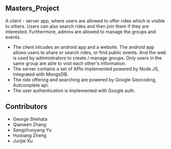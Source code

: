 ## Masters_Project
A client - server app, where users are allowed to offer rides which is visible to others. Users can also search rides and then join them if they are interested. Furthermore, admins are allowed to manage the groups and events.

* The client inlcudes an android app and a website. The android app allows users to share or search rides, or find public events. And the web is used by administrators to create / manage groups. Only users in the same group are able to visit each other's information.
* The server contains a set of APIs implemented powered by Node.JS, integrated with MongoDB.
* The ride offering and searching are powered by Google Geocoding, Autcomplete api.
* The user authentication is implemented with Google auth.

## Contributors
* George Shehata
* Qianwen Zhang
* Sangzhuoyang Yu
* Huixiang Zheng
* Junjie Xu
